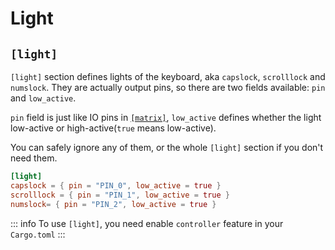 # Light

## `[light]`

`[light]` section defines lights of the keyboard, aka `capslock`, `scrolllock` and `numslock`. They are actually output pins, so there are two fields available: `pin` and `low_active`.

`pin` field is just like IO pins in [`[matrix]`](./keyboard_matrix.md#key-matrix), `low_active` defines whether the light low-active or high-active(`true` means low-active).

You can safely ignore any of them, or the whole `[light]` section if you don't need them.

```toml
[light]
capslock = { pin = "PIN_0", low_active = true }
scrolllock = { pin = "PIN_1", low_active = true }
numslock= { pin = "PIN_2", low_active = true }
```

::: info
To use `[light]`, you need enable `controller` feature in your `Cargo.toml`
:::
